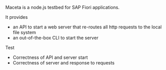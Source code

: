 Maceta is a node.js testbed for SAP Fiori applications.

It provides
- an API to start a web server that re-routes all http requests to the local file system
- an out-of-the-box CLI to start the server

Test
- Correctness of API and server start
- Correctness of server and response to requests